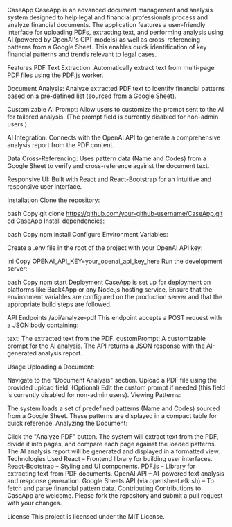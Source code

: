 CaseApp
CaseApp is an advanced document management and analysis system designed to help legal and financial professionals process and analyze financial documents. The application features a user-friendly interface for uploading PDFs, extracting text, and performing analysis using AI (powered by OpenAI's GPT models) as well as cross-referencing patterns from a Google Sheet. This enables quick identification of key financial patterns and trends relevant to legal cases.

Features
PDF Text Extraction:
Automatically extract text from multi-page PDF files using the PDF.js worker.

Document Analysis:
Analyze extracted PDF text to identify financial patterns based on a pre-defined list (sourced from a Google Sheet).

Customizable AI Prompt:
Allow users to customize the prompt sent to the AI for tailored analysis. (The prompt field is currently disabled for non-admin users.)

AI Integration:
Connects with the OpenAI API to generate a comprehensive analysis report from the PDF content.

Data Cross-Referencing:
Uses pattern data (Name and Codes) from a Google Sheet to verify and cross-reference against the document text.

Responsive UI:
Built with React and React-Bootstrap for an intuitive and responsive user interface.

Installation
Clone the repository:

bash
Copy
git clone https://github.com/your-github-username/CaseApp.git
cd CaseApp
Install dependencies:

bash
Copy
npm install
Configure Environment Variables:

Create a .env file in the root of the project with your OpenAI API key:

ini
Copy
OPENAI_API_KEY=your_openai_api_key_here
Run the development server:

bash
Copy
npm start
Deployment
CaseApp is set up for deployment on platforms like Back4App or any Node.js hosting service. Ensure that the environment variables are configured on the production server and that the appropriate build steps are followed.

API Endpoints
/api/analyze-pdf
This endpoint accepts a POST request with a JSON body containing:

text: The extracted text from the PDF.
customPrompt: A customizable prompt for the AI analysis.
The API returns a JSON response with the AI-generated analysis report.

Usage
Uploading a Document:

Navigate to the "Document Analysis" section.
Upload a PDF file using the provided upload field.
(Optional) Edit the custom prompt if needed (this field is currently disabled for non-admin users).
Viewing Patterns:

The system loads a set of predefined patterns (Name and Codes) sourced from a Google Sheet.
These patterns are displayed in a compact table for quick reference.
Analyzing the Document:

Click the "Analyze PDF" button.
The system will extract text from the PDF, divide it into pages, and compare each page against the loaded patterns.
The AI analysis report will be generated and displayed in a formatted view.
Technologies Used
React – Frontend library for building user interfaces.
React-Bootstrap – Styling and UI components.
PDF.js – Library for extracting text from PDF documents.
OpenAI API – AI-powered text analysis and response generation.
Google Sheets API (via opensheet.elk.sh) – To fetch and parse financial pattern data.
Contributing
Contributions to CaseApp are welcome. Please fork the repository and submit a pull request with your changes.

License
This project is licensed under the MIT License.
